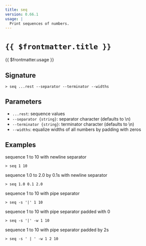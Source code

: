 ```yaml
---
title: seq
version: 0.66.1
usage: |
  Print sequences of numbers.
---
```


# <code>{{ $frontmatter.title }}</code>

<div style='white-space: pre-wrap;'>{{ $frontmatter.usage }}</div>

## Signature

```> seq ...rest --separator --terminator --widths```

## Parameters

 -  `...rest`: sequence values
 -  `--separator {string}`: separator character (defaults to \n)
 -  `--terminator {string}`: terminator character (defaults to \n)
 -  `--widths`: equalize widths of all numbers by padding with zeros

## Examples

sequence 1 to 10 with newline separator
```shell
> seq 1 10
```

sequence 1.0 to 2.0 by 0.1s with newline separator
```shell
> seq 1.0 0.1 2.0
```

sequence 1 to 10 with pipe separator
```shell
> seq -s '|' 1 10
```

sequence 1 to 10 with pipe separator padded with 0
```shell
> seq -s '|' -w 1 10
```

sequence 1 to 10 with pipe separator padded by 2s
```shell
> seq -s ' | ' -w 1 2 10
```
